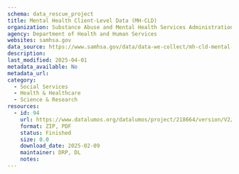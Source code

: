 ```yaml
---
schema: data_rescue_project 
title: Mental Health Client-Level Data (MH-CLD)
organization: Substance Abuse and Mental Health Services Administration
agency: Department of Health and Human Services
websites: samhsa.gov
data_source: https://www.samhsa.gov/data/data-we-collect/mh-cld-mental-health-client-level-data/datafiles
description: 
last_modified: 2025-04-01
metadata_available: No
metadata_url: 
category:
  - Social Services 
  - Health & Healthcare 
  - Science & Research 
resources:
  - id: 94
    url: https://www.datalumos.org/datalumos/project/218664/version/V2/view
    format: ZIP, PDF
    status: Finished
    size: 0.0
    download_date: 2025-02-09
    maintainer: DRP, DL
    notes: 
---
```

